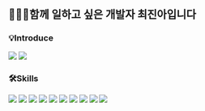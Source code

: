 ## 👩🏻‍💻함께 일하고 싶은 개발자 최진아입니다

### 💡Introduce
<a href="https://flower-vacation-498.notion.site/4b851f4fce6240dab99ea539208bacb3" target="_blank"><img src="https://img.shields.io/badge/Resume-000000?style=flat-square&logo=Notion&logoColor=white"/></a>
<a href="https://www.canva.com/design/DAGF1Fq1I90/dmGXOD_vduJV5PiItUNaxQ/view?utm_content=DAGF1Fq1I90&utm_campaign=designshare&utm_medium=link&utm_source=editor" target="_blank"><img src="https://img.shields.io/badge/Portfolio-00C4CC?style=flat-square&logo=Canva&logoColor=white"/></a>

### 🛠Skills
<div>
  <img src="https://img.shields.io/badge/React-61DAFB?style=flat-square&logo=React&logoColor=black"/>
  <img src="https://img.shields.io/badge/TypeScript-3178C6?style=flat-square&logo=TypeScript&logoColor=white"/></a>
  <img src="https://img.shields.io/badge/JavaScript-F7DF1E?style=flat-square&logo=JavaScript&logoColor=black"/></a>
  <img src="https://img.shields.io/badge/Spring-6DB33F?style=flat-square&logo=Spring&logoColor=white"/>
  <img src="https://img.shields.io/badge/SpringBoot-6DB33F?style=flat-square&logo=SpringBoot&logoColor=white"/>
  <img src="https://img.shields.io/badge/jQuery-0769AD?style=flat-square&logo=jQuery&logoColor=white">
  <img src="https://img.shields.io/badge/mySQL-4479A1?style=flat-square&logo=mysql&logoColor=white">
  <img src="https://img.shields.io/badge/gitHub-181717?style=flat-square&logo=github&logoColor=white">
  <img src="https://img.shields.io/badge/gitLab-FC6D26?style=flat-square&logo=GitLab&logoColor=white">
  <img src="https://img.shields.io/badge/git-F05032?style=flat-square&logo=git&logoColor=white">
</div>


